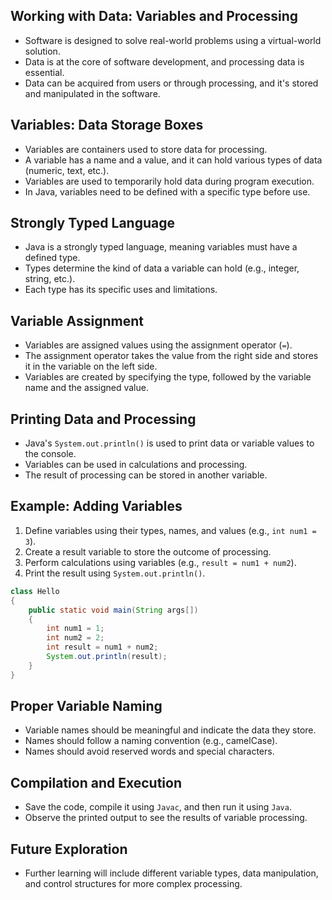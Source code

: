 ## Working with Data: Variables and Processing

- Software is designed to solve real-world problems using a virtual-world solution.
- Data is at the core of software development, and processing data is essential.
- Data can be acquired from users or through processing, and it's stored and manipulated in the software.

## Variables: Data Storage Boxes

- Variables are containers used to store data for processing.
- A variable has a name and a value, and it can hold various types of data (numeric, text, etc.).
- Variables are used to temporarily hold data during program execution.
- In Java, variables need to be defined with a specific type before use.

## Strongly Typed Language

- Java is a strongly typed language, meaning variables must have a defined type.
- Types determine the kind of data a variable can hold (e.g., integer, string, etc.).
- Each type has its specific uses and limitations.

## Variable Assignment

- Variables are assigned values using the assignment operator (`=`).
- The assignment operator takes the value from the right side and stores it in the variable on the left side.
- Variables are created by specifying the type, followed by the variable name and the assigned value.

## Printing Data and Processing

- Java's `System.out.println()` is used to print data or variable values to the console.
- Variables can be used in calculations and processing.
- The result of processing can be stored in another variable.

## Example: Adding Variables

1. Define variables using their types, names, and values (e.g., `int num1 = 3`).
2. Create a result variable to store the outcome of processing.
3. Perform calculations using variables (e.g., `result = num1 + num2`).
4. Print the result using `System.out.println()`.

```java
class Hello 
{
    public static void main(String args[])
    {
        int num1 = 1;
        int num2 = 2;
        int result = num1 + num2;
        System.out.println(result);
    }
}
```

## Proper Variable Naming

- Variable names should be meaningful and indicate the data they store.
- Names should follow a naming convention (e.g., camelCase).
- Names should avoid reserved words and special characters.

## Compilation and Execution

- Save the code, compile it using `Javac`, and then run it using `Java`.
- Observe the printed output to see the results of variable processing.

## Future Exploration

- Further learning will include different variable types, data manipulation, and control structures for more complex processing.
